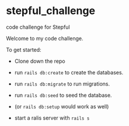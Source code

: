 # stepful_challenge
code challenge for Stepful

Welcome to my code challenge. 

To get started:

- Clone down the repo
- run `rails db:create` to create the databases.
- run `rails db:migrate` to run migrations.
- run `rails db:seed` to seed the database.
- (or `rails db:setup` would work as well)

- start a ralis server with `rails s` 

